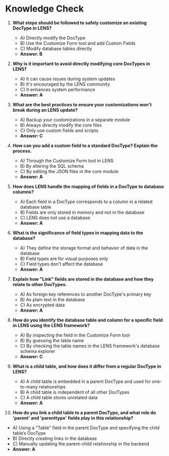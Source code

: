 # Knowledge Check

1.  **What steps should be followed to safely customize an existing DocType in LENS?**
    
    -   A) Directly modify the DocType
    -   B) Use the Customize Form tool and add Custom Fields
    -   C) Modify database tables directly
    -   **Answer: B**
2.  **Why is it important to avoid directly modifying core DocTypes in LENS?**
    
    -   A) It can cause issues during system updates
    -   B) It's encouraged by the LENS community
    -   C) It enhances system performance
    -   **Answer: A**
3.  **What are the best practices to ensure your customizations won't break during an LENS update?**
    
    -   A) Backup your customizations in a separate module
    -   B) Always directly modify the core files
    -   C) Only use custom fields and scripts
    -   **Answer: C**
4.  **How can you add a custom field to a standard DocType? Explain the process.**
    
    -   A) Through the Customize Form tool in LENS
    -   B) By altering the SQL schema
    -   C) By editing the JSON files in the core module
    -   **Answer: A**

5.  **How does LENS handle the mapping of fields in a DocType to database columns?**
    
    -   A) Each field in a DocType corresponds to a column in a related database table
    -   B) Fields are only stored in memory and not in the database
    -   C) LENS does not use a database
    -   **Answer: A**
6.  **What is the significance of field types in mapping data to the database?**
    
    -   A) They define the storage format and behavior of data in the database
    -   B) Field types are for visual purposes only
    -   C) Field types don't affect the database
    -   **Answer: A**
7.  **Explain how "Link" fields are stored in the database and how they relate to other DocTypes.**
    
    -   A) As foreign key references to another DocType's primary key
    -   B) As plain text in the database
    -   C) As encrypted data
    -   **Answer: A**
8.  **How do you identify the database table and column for a specific field in LENS using the LENS framework?**
    
    -   A) By inspecting the field in the Customize Form tool
    -   B) By guessing the table name
    -   C) By checking the table names in the LENS framework's database schema explorer
    -   **Answer: C**

9.  **What is a child table, and how does it differ from a regular DocType in LENS?**
    
    -   A) A child table is embedded in a parent DocType and used for one-to-many relationships
    -   B) A child table is independent of all other DocTypes
    -   C) A child table stores unrelated data
    -   **Answer: A**
10.  **How do you link a child table to a parent DocType, and what role do 'parent' and 'parenttype' fields play in this relationship?**
    

-   A) Using a "Table" field in the parent DocType and specifying the child table’s DocType
-   B) Directly creating links in the database
-   C) Manually updating the parent-child relationship in the backend
-   **Answer: A**
<!--stackedit_data:
eyJoaXN0b3J5IjpbLTE1Mjg5NTI0OTMsMTM1MzM4OTUxMV19
-->